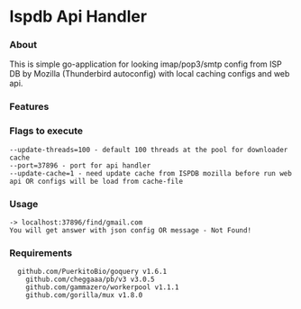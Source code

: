 # Ispdb Api Handler

### About
This is simple go-application for looking imap/pop3/smtp config from ISP DB by Mozilla (Thunderbird autoconfig) with local caching configs and web api.

### Features

### Flags to execute
```
--update-threads=100 - default 100 threads at the pool for downloader cache
--port=37896 - port for api handler
--update-cache=1 - need update cache from ISPDB mozilla before run web api OR configs will be load from cache-file

```


### Usage
```
-> localhost:37896/find/gmail.com
You will get answer with json config OR message - Not Found!
```

### Requirements
```
  github.com/PuerkitoBio/goquery v1.6.1
	github.com/cheggaaa/pb/v3 v3.0.5
	github.com/gammazero/workerpool v1.1.1
	github.com/gorilla/mux v1.8.0
```

